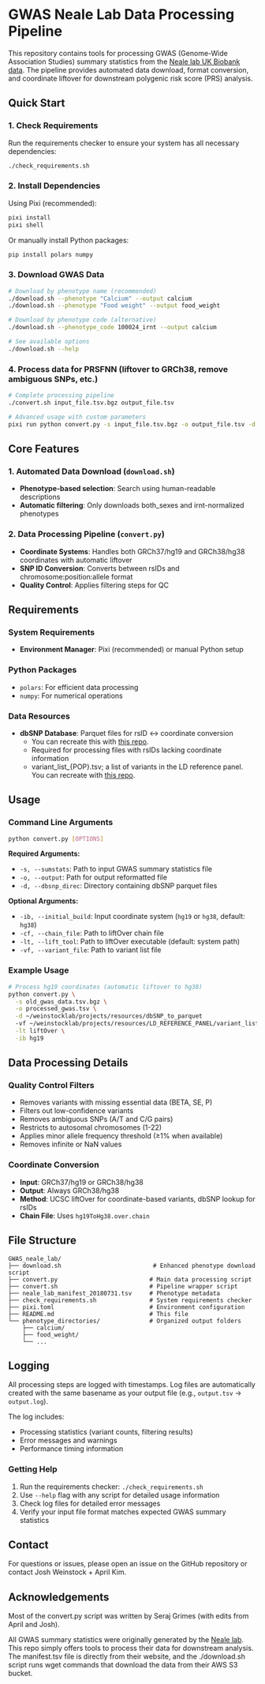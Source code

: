 # GWAS Neale Lab Data Processing Pipeline

This repository contains tools for processing GWAS (Genome-Wide Association Studies) summary statistics from the [Neale lab UK Biobank data](https://www.nealelab.is/uk-biobank). The pipeline provides automated data download, format conversion, and coordinate liftover for downstream polygenic risk score (PRS) analysis.

## Quick Start

### 1. Check Requirements
Run the requirements checker to ensure your system has all necessary dependencies:

```bash
./check_requirements.sh
```

### 2. Install Dependencies
Using Pixi (recommended):
```bash
pixi install
pixi shell
```

Or manually install Python packages:
```bash
pip install polars numpy
```

### 3. Download GWAS Data
```bash
# Download by phenotype name (recommended)
./download.sh --phenotype "Calcium" --output calcium
./download.sh --phenotype "Food weight" --output food_weight

# Download by phenotype code (alternative)
./download.sh --phenotype_code 100024_irnt --output calcium

# See available options
./download.sh --help
```

### 4. Process data for PRSFNN (liftover to GRCh38, remove ambiguous SNPs, etc.)
```bash
# Complete processing pipeline
./convert.sh input_file.tsv.bgz output_file.tsv

# Advanced usage with custom parameters
pixi run python convert.py -s input_file.tsv.bgz -o output_file.tsv -d /path/to/dbsnp_directory
```

## Core Features

### 1. Automated Data Download (`download.sh`)
- **Phenotype-based selection**: Search using human-readable descriptions
- **Automatic filtering**: Only downloads both_sexes and irnt-normalized phenotypes

### 2. Data Processing Pipeline (`convert.py`)
- **Coordinate Systems**: Handles both GRCh37/hg19 and GRCh38/hg38 coordinates with automatic liftover
- **SNP ID Conversion**: Converts between rsIDs and chromosome:position:allele format
- **Quality Control**: Applies filtering steps for QC

## Requirements

### System Requirements
- **Environment Manager**: Pixi (recommended) or manual Python setup

### Python Packages
- `polars`: For efficient data processing
- `numpy`: For numerical operations

### Data Resources
- **dbSNP Database**: Parquet files for rsID ↔ coordinate conversion
  - You can recreate this with [this repo](https://github.com/weinstockj/dbSNP_to_parquet).
  - Required for processing files with rsIDs lacking coordinate information
  - variant_list_{POP}.tsv; a list of variants in the LD reference panel. You can recreate with [this repo](https://github.com/weinstockj/LD_REFERENCE_PANEL). 

## Usage

### Command Line Arguments

```bash
python convert.py [OPTIONS]
```

**Required Arguments:**
- `-s, --sumstats`: Path to input GWAS summary statistics file
- `-o, --output`: Path for output reformatted file
- `-d, --dbsnp_direc`: Directory containing dbSNP parquet files

**Optional Arguments:**
- `-ib, --initial_build`: Input coordinate system (`hg19` or `hg38`, default: `hg38`)
- `-cf, --chain_file`: Path to liftOver chain file 
- `-lt, --lift_tool`: Path to liftOver executable (default: system path)
- `-vf, --variant_file`: Path to variant list file 

### Example Usage

```bash
# Process hg19 coordinates (automatic liftover to hg38)
python convert.py \
  -s old_gwas_data.tsv.bgz \
  -o processed_gwas.tsv \
  -d ~/weinstocklab/projects/resources/dbSNP_to_parquet
  -vf ~/weinstocklab/projects/resources/LD_REFERENCE_PANEL/variant_list_EUR.tsv \
  -lt liftOver \
  -ib hg19
```

## Data Processing Details

### Quality Control Filters
- Removes variants with missing essential data (BETA, SE, P)
- Filters out low-confidence variants
- Removes ambiguous SNPs (A/T and C/G pairs)
- Restricts to autosomal chromosomes (1-22)
- Applies minor allele frequency threshold (≥1% when available)
- Removes infinite or NaN values

### Coordinate Conversion
- **Input**: GRCh37/hg19 or GRCh38/hg38
- **Output**: Always GRCh38/hg38
- **Method**: UCSC liftOver for coordinate-based variants, dbSNP lookup for rsIDs
- **Chain File**: Uses `hg19ToHg38.over.chain`

## File Structure

```
GWAS_neale_lab/
├── download.sh                          # Enhanced phenotype download script
├── convert.py                          # Main data processing script
├── convert.sh                          # Pipeline wrapper script
├── neale_lab_manifest_20180731.tsv     # Phenotype metadata
├── check_requirements.sh               # System requirements checker
├── pixi.toml                           # Environment configuration
├── README.md                           # This file
└── phenotype_directories/              # Organized output folders
    ├── calcium/
    ├── food_weight/
    └── ...
```

## Logging

All processing steps are logged with timestamps. Log files are automatically created with the same basename as your output file (e.g., `output.tsv` → `output.log`).

The log includes:
- Processing statistics (variant counts, filtering results)
- Error messages and warnings
- Performance timing information

### Getting Help

1. Run the requirements checker: `./check_requirements.sh`
2. Use `--help` flag with any script for detailed usage information
3. Check log files for detailed error messages
4. Verify your input file format matches expected GWAS summary statistics

## Contact 

For questions or issues, please open an issue on the GitHub repository or contact Josh Weinstock + April Kim. 

## Acknowledgements

Most of the convert.py script was written by Seraj Grimes (with edits from April and Josh).

All GWAS summary statistics were originally generated by the [Neale lab](https://www.nealelab.is/uk-biobank). This repo simply offers tools to process their data for downstream analysis. The manifest.tsv file is directly from their website, and the ./download.sh script runs wget commands that download the data from their AWS S3 bucket. 
